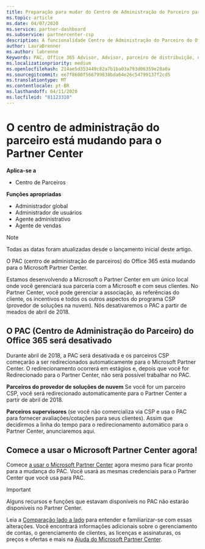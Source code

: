 ```yaml
---
title: Preparação para mudar do Centro de Administração do Parceiro para o Partner Center | Partner Center
ms.topic: article
ms.date: 04/07/2020
ms.service: partner-dashboard
ms.subservice: partnercenter-csp
description: A funcionalidade Centro de Administração do Parceiro do Office 365 está mudando para o Partner Center.
author: LauraBrenner
ms.author: labrenne
Keywords: PAC, Office 365 Advisor, Advisor, parceiro de distribuição, desativação de PAC, PAC
ms.localizationpriority: medium
ms.openlocfilehash: 214ae5d353449c82a7b1ba03a793d06359e28a0a
ms.sourcegitcommit: ee7f8600f566799838bda64e26c54799137f2cd5
ms.translationtype: MT
ms.contentlocale: pt-BR
ms.lasthandoff: 04/11/2020
ms.locfileid: "81123310"
---
```

# <a name="partner-admin-center-is-moving-to-the-partner-center"></a>O centro de administração do parceiro está mudando para o Partner Center

**Aplica-se a**

-  Centro de Parceiros

**Funções apropriadas**
-    Administrador global
-    Administrador de usuários
-    Agente administrativo
-    Agente de vendas

> [!NOTE]  
>  Todas as datas foram atualizadas desde o lançamento inicial deste artigo.

O PAC (centro de administração de parceiros) do Office 365 está mudando para o Microsoft Partner Center.

Estamos desenvolvendo a Microsoft o Partner Center em um único local onde você gerenciará sua parceria com a Microsoft e com seus clientes. No Partner Center, você pode gerenciar a associação, as referências do cliente, os incentivos e todos os outros aspectos do programa CSP (provedor de soluções na nuvem). Nós desativaremos o PAC a partir de meados de abril de 2018.

## <a name="the-office-365-partner-admin-center-pac-will-be-retired"></a>O PAC (Centro de Administração do Parceiro) do Office 365 será desativado

Durante abril de 2018, a PAC será desativada e os parceiros CSP começarão a ser redirecionados automaticamente para o Microsoft Partner Center. O redirecionamento ocorrerá em estágios e, depois que você for Redirecionado para o Partner Center, não será possível trabalhar no PAC. 

**Parceiros do provedor de soluções de nuvem** Se você for um parceiro CSP, você será redirecionado automaticamente para o Partner Center a partir de abril de 2018. 

**Parceiros supervisores** (se você não comercializa via CSP e usa o PAC para fornecer avaliações/cotações para seus clientes). Assim que decidirmos a linha do tempo para o redirecionamento automático para o Partner Center, anunciaremos aqui. 


## <a name="start-using-the-microsoft-partner-center-now"></a>Comece a usar o Microsoft Partner Center agora!

Comece [a usar o Microsoft Partner Center](https://partnercenter.microsoft.com/) agora mesmo para ficar pronto para a mudança do PAC.  Você usará as mesmas credenciais para o Partner Center que você usa para PAC.

> [!IMPORTANT]  
> Alguns recursos e funções que estavam disponíveis no PAC não estarão disponíveis no Partner Center.

 Leia a [Comparação lado a lado](moving-from-pac-to-pc.md) para entender e familiarizar-se com essas alterações.  Você encontrará informações adicionais sobre o gerenciamento de contas, o gerenciamento de clientes, as licenças e assinaturas, os preços e ofertas e mais na [Ajuda do Microsoft Partner Center](https://docs.microsoft.com/partner-center/).